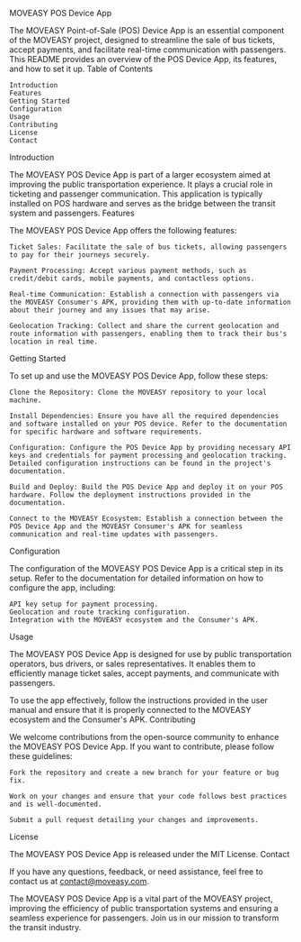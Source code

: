MOVEASY POS Device App

The MOVEASY Point-of-Sale (POS) Device App is an essential component of the MOVEASY project, designed to streamline the sale of bus tickets, accept payments, and facilitate real-time communication with passengers. This README provides an overview of the POS Device App, its features, and how to set it up.
Table of Contents

    Introduction
    Features
    Getting Started
    Configuration
    Usage
    Contributing
    License
    Contact

Introduction

The MOVEASY POS Device App is part of a larger ecosystem aimed at improving the public transportation experience. It plays a crucial role in ticketing and passenger communication. This application is typically installed on POS hardware and serves as the bridge between the transit system and passengers.
Features

The MOVEASY POS Device App offers the following features:

    Ticket Sales: Facilitate the sale of bus tickets, allowing passengers to pay for their journeys securely.

    Payment Processing: Accept various payment methods, such as credit/debit cards, mobile payments, and contactless options.

    Real-time Communication: Establish a connection with passengers via the MOVEASY Consumer's APK, providing them with up-to-date information about their journey and any issues that may arise.

    Geolocation Tracking: Collect and share the current geolocation and route information with passengers, enabling them to track their bus's location in real time.

Getting Started

To set up and use the MOVEASY POS Device App, follow these steps:

    Clone the Repository: Clone the MOVEASY repository to your local machine.

    Install Dependencies: Ensure you have all the required dependencies and software installed on your POS device. Refer to the documentation for specific hardware and software requirements.

    Configuration: Configure the POS Device App by providing necessary API keys and credentials for payment processing and geolocation tracking. Detailed configuration instructions can be found in the project's documentation.

    Build and Deploy: Build the POS Device App and deploy it on your POS hardware. Follow the deployment instructions provided in the documentation.

    Connect to the MOVEASY Ecosystem: Establish a connection between the POS Device App and the MOVEASY Consumer's APK for seamless communication and real-time updates with passengers.

Configuration

The configuration of the MOVEASY POS Device App is a critical step in its setup. Refer to the documentation for detailed information on how to configure the app, including:

    API key setup for payment processing.
    Geolocation and route tracking configuration.
    Integration with the MOVEASY ecosystem and the Consumer's APK.

Usage

The MOVEASY POS Device App is designed for use by public transportation operators, bus drivers, or sales representatives. It enables them to efficiently manage ticket sales, accept payments, and communicate with passengers.

To use the app effectively, follow the instructions provided in the user manual and ensure that it is properly connected to the MOVEASY ecosystem and the Consumer's APK.
Contributing

We welcome contributions from the open-source community to enhance the MOVEASY POS Device App. If you want to contribute, please follow these guidelines:

    Fork the repository and create a new branch for your feature or bug fix.

    Work on your changes and ensure that your code follows best practices and is well-documented.

    Submit a pull request detailing your changes and improvements.

License

The MOVEASY POS Device App is released under the MIT License.
Contact

If you have any questions, feedback, or need assistance, feel free to contact us at contact@moveasy.com.

The MOVEASY POS Device App is a vital part of the MOVEASY project, improving the efficiency of public transportation systems and ensuring a seamless experience for passengers. Join us in our mission to transform the transit industry.
